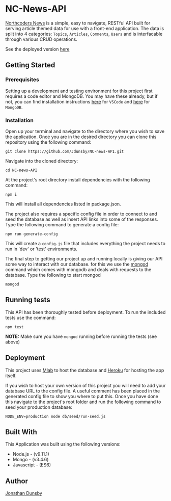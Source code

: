 # NC-News-API
[Northcoders News](https://jd-nc-news.herokuapp.com/api) is a simple, easy to navigate, RESTful API built for serving article themed data for use with a front-end application. The data is split into 4 categories: `Topics`, `Articles`, `Comments`, `Users` and is interfacable through various CRUD operations.

See the deployed version [here](https://jd-nc-news.herokuapp.com/api)

## Getting Started
### Prerequisites
Setting up a development and testing environment for this project first requires a code editor and MongoDB. You may have these already, but if not, you can find installation instructions [here](https://code.visualstudio.com/docs) for `VSCode` and [here](https://docs.mongodb.com/manual/installation/) for `MongoDB`.

### Installation
Open up your terminal and navigate to the directory where you wish to save the application.
Once you are in the desired directory you can clone this repository using the following command:
```
git clone https://github.com/Jdunsby/NC-news-API.git
```

Navigate into the cloned directory:
```
cd NC-news-API
```

At the project's root directory install dependencies with the following command:
```
npm i
```
This will install all dependencies listed in package.json.

The project also requires a specific config file in order to connect to and seed the database as well as insert API links into some of the responses.
Type the following command to generate a config file:
```
npm run generate-config
```
This will create a `config.js` file that includes everything the project needs to run in 'dev' or 'test' environments.

The final step to getting our project up and running locally is giving our API some way to interact with our database. for this we use the [mongod](https://docs.mongodb.com/manual/reference/program/mongod/) command which comes with mongodb and deals with requests to the database.
Type the following to start mongod
```
mongod
```

## Running tests
This API has been thoroughly tested before deployment. To run the included tests use the command:
```
npm test
```
**NOTE:** Make sure you have `mongod` running before running the tests (see above)

## Deployment
This project uses [Mlab](https://mlab.com/) to host the database and [Heroku](https://www.heroku.com/) for hosting the app itself.


If you wish to host your own version of this project you will need to add your database URL to the config file. A useful comment has been placed in the generated config file to show you where to put this.
Once you have done this navigate to the project's root folder and run the following command to seed your production database:
```
NODE_ENV=production node db/seed/run-seed.js
```

## Built With
This Application was built using the following versions:
- Node.js - (v9.11.1)
- Mongo - (v3.4.6)
- Javascript - (ES6)

## Author
[Jonathan Dunsby](https://github.com/Jdunsby)
